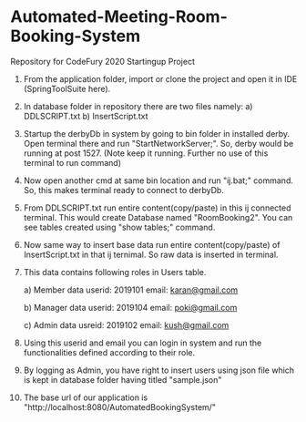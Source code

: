 # Automated-Meeting-Room-Booking-System
Repository for CodeFury 2020
Startingup Project

1) From the application folder, import or clone the project and open it in IDE (SpringToolSuite here).

2) In database folder in repository there are two files namely:
	a) DDLSCRIPT.txt
	b) InsertScript.txt

3) Startup the derbyDb in system by going to bin folder in installed derby. Open terminal there and run "StartNetworkServer;". So, derby would be running at post 1527. (Note keep it running. Further no use of this terminal to run command)

4) Now open another cmd at same bin location and run "ij.bat;" command. So, this makes terminal ready to connect to derbyDb.

5) From DDLSCRIPT.txt run entire content(copy/paste) in this ij connected terminal. This would create Database named "RoomBooking2". You can see tables created using "show tables;" command.

6) Now same way to insert base data run entire content(copy/paste) of InsertScript.txt in that ij ternimal. So raw data is inserted in terminal.

7) This data contains following roles in Users table.

	a) Member data 
		userid: 2019101
		email: karan@gmail.com
	
	b) Manager data
		userid: 2019104
		email: poki@gmail.com

	c) Admin data
		usreid: 2019102
		email: kush@gmail.com

8) Using this userid and email you can login in system and run the functionalities defined according to their role.


9) By logging as Admin, you have right to insert users using json file which is kept in database folder having titled "sample.json"


10) The base url of our application is "http://localhost:8080/AutomatedBookingSystem/" 	   
